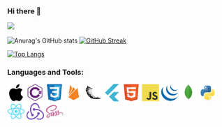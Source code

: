 ### Hi there 👋

<!--
**Raphael2001/Raphael2001** is a ✨ _special_ ✨ repository because its `README.md` (this file) appears on your GitHub profile.
Here are some ideas to get you started:

- 🔭 I’m currently working on ...
- 🌱 I’m currently learning ...
- 👯 I’m looking to collaborate on ...
- 🤔 I’m looking for help with ...
- 💬 Ask me about ...
- 📫 How to reach me: ...
- 😄 Pronouns: ...
- ⚡ Fun fact: ...
-->
![](https://komarev.com/ghpvc/?username=Raphael2001&color=brightgreen)

![Anurag's GitHub stats](https://github-readme-stats.vercel.app/api?username=Raphael2001&show_icons=true&theme=dracula)
[![GitHub Streak](http://github-readme-streak-stats.herokuapp.com?user=Raphael2001&theme=highcontrast)](https://git.io/streak-stats)

[![Top Langs](https://github-readme-stats.vercel.app/api/top-langs/?username=Raphael2001&theme=merko&langs_count=10&layout=compact)](https://github.com/anuraghazra/github-readme-stats)


<h3 align="left">Languages and Tools:</h3>
<p align="left"> 
    <img src="https://github.com/devicons/devicon/blob/master/icons/apple/apple-original.svg" alt="apple" width="40" height="40"/>  
    <img src="https://github.com/devicons/devicon/blob/master/icons/csharp/csharp-line.svg" alt="csharp" width="40" height="40"/> 
    <img src="https://github.com/devicons/devicon/blob/master/icons/css3/css3-original.svg" alt="css3" width="40" height="40"/>
    <img src="https://github.com/devicons/devicon/blob/master/icons/firebase/firebase-plain.svg" alt="firebase" width="40" height="40"/>
    <img src="https://github.com/devicons/devicon/blob/master/icons/flask/flask-original.svg" alt="flask" width="40" height="40"/>
    <img src="https://github.com/devicons/devicon/blob/master/icons/flutter/flutter-plain.svg" alt="flutter" width="40" height="40"/>
    <img src="https://github.com/devicons/devicon/blob/master/icons/html5/html5-original.svg" alt="html5" width="40" height="40"/>
    <img src="https://github.com/devicons/devicon/blob/master/icons/javascript/javascript-original.svg" alt="js" width="40" height="40"/>
    <img src="https://github.com/devicons/devicon/blob/master/icons/jquery/jquery-original.svg" alt="jquery" width="40" height="40"/>
    <img src="https://github.com/devicons/devicon/blob/master/icons/mongodb/mongodb-original.svg" alt="mongodb" width="40" height="40"/>
    <img src="https://github.com/devicons/devicon/blob/master/icons/python/python-original.svg" alt="python" width="40" height="40"/>
    <img src="https://github.com/devicons/devicon/blob/master/icons/react/react-original.svg" alt="flutter" width="40" height="40"/>
    <img src="https://github.com/devicons/devicon/blob/master/icons/redux/redux-original.svg" alt="redux" width="40" height="40"/>
    <img src="https://github.com/devicons/devicon/blob/master/icons/sass/sass-original.svg" alt="sass" width="40" height="40"/>

</p>
